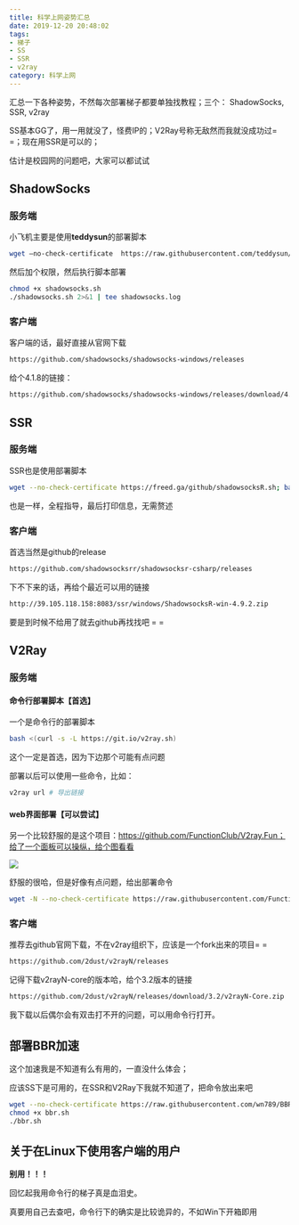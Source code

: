 ```yaml
---
title: 科学上网姿势汇总
date: 2019-12-20 20:48:02
tags: 
- 梯子
- SS
- SSR
- v2ray
category: 科学上网
---
```


汇总一下各种姿势，不然每次部署梯子都要单独找教程；三个： ShadowSocks, SSR, v2ray

SS基本GG了，用一用就没了，怪费IP的；V2Ray号称无敌然而我就没成功过= =；现在用SSR是可以的；

估计是校园网的问题吧，大家可以都试试

<!--more-->



## ShadowSocks

### 服务端

小飞机主要是使用**teddysun**的部署脚本

```bash
wget –no-check-certificate  https://raw.githubusercontent.com/teddysun/shadowsocks_install/master/shadowsocks.sh
```

然后加个权限，然后执行脚本部署

```bash
chmod +x shadowsocks.sh
./shadowsocks.sh 2>&1 | tee shadowsocks.log
```

### 客户端

客户端的话，最好直接从官网下载

```bash
https://github.com/shadowsocks/shadowsocks-windows/releases
```

给个4.1.8的链接：

```bash
https://github.com/shadowsocks/shadowsocks-windows/releases/download/4.1.8.0/Shadowsocks-4.1.8.0.zip
```



## SSR 

### 服务端

SSR也是使用部署脚本

```bash
wget --no-check-certificate https://freed.ga/github/shadowsocksR.sh; bash shadowsocksR.sh
```

也是一样，全程指导，最后打印信息，无需赘述

### 客户端

首选当然是github的release

```bash
https://github.com/shadowsocksrr/shadowsocksr-csharp/releases
```

下不下来的话，再给个最近可以用的链接

```bash
http://39.105.118.158:8083/ssr/windows/ShadowsocksR-win-4.9.2.zip
```

要是到时候不给用了就去github再找找吧 = =



## V2Ray

### 服务端

#### 命令行部署脚本【首选】

一个是命令行的部署脚本

```bash
bash <(curl -s -L https://git.io/v2ray.sh)
```

这个一定是首选，因为下边那个可能有点问题

部署以后可以使用一些命令，比如：

```bash
v2ray url # 导出链接
```



#### web界面部署【可以尝试】

另一个比较舒服的是这个项目：https://github.com/FunctionClub/V2ray.Fun；给了一个面板可以操纵，给个图看看

![](https://www.wogaosuni.com/upload/attach/201906/1_5Y29RJEVG5PN8KR.jpg)

舒服的很哈，但是好像有点问题，给出部署命令

```bash
wget -N --no-check-certificate https://raw.githubusercontent.com/FunctionClub/V2ray.Fun/master/install.sh && bash install.sh
```



### 客户端

推荐去github官网下载，不在v2ray组织下，应该是一个fork出来的项目= =

```bash
https://github.com/2dust/v2rayN/releases
```

记得下载v2rayN-core的版本哈，给个3.2版本的链接

```bash
https://github.com/2dust/v2rayN/releases/download/3.2/v2rayN-Core.zip
```

我下载以后偶尔会有双击打不开的问题，可以用命令行打开。



## 部署BBR加速

这个加速我是不知道有么有用的，一直没什么体会；

应该SS下是可用的，在SSR和V2Ray下我就不知道了，把命令放出来吧

```bash
wget --no-check-certificate https://raw.githubusercontent.com/wn789/BBR/master/bbr.sh
chmod +x bbr.sh
./bbr.sh
```



## 关于在Linux下使用客户端的用户

**别用！！！**

回忆起我用命令行的梯子真是血泪史。

真要用自己去查吧，命令行下的确实是比较诡异的，不如Win下开箱即用